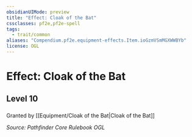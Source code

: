 ```yaml
---
obsidianUIMode: preview
title: "Effect: Cloak of the Bat"
cssclasses: pf2e,pf2e-spell
tags:
  - trait/common
aliases: "Compendium.pf2e.equipment-effects.Item.ioGzmVSmMGXWWBYb"
license: OGL
---
```

# Effect: Cloak of the Bat
## Level 10
### 






Granted by [[Equipment/Cloak of the Bat|Cloak of the Bat]]

*Source: Pathfinder Core Rulebook*
*OGL*